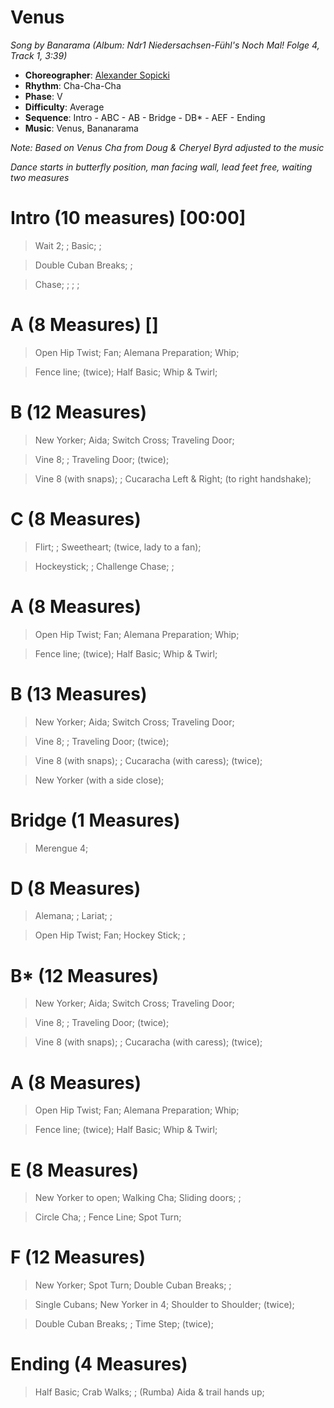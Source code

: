 # Venus
*Song by Banarama (Album: Ndr1 Niedersachsen-Fühl's Noch Mal! Folge 4, Track 1, 3:39)*

* **Choreographer**: [Alexander Sopicki](mailto:cuesheets@gmx.net "cuesheets@gmx.net")
* **Rhythm**: Cha-Cha-Cha
* **Phase**: V
* **Difficulty**: Average
* **Sequence**: Intro - ABC - AB - Bridge - DB* - AEF - Ending
* **Music**: Venus, Bananarama

*Note: Based on Venus Cha from Doug & Cheryel Byrd adjusted to the music*

*Dance starts in butterfly position, man facing wall, lead feet free, waiting two measures*

# Intro (10 measures) [00:00]

> Wait 2; ; Basic; ;


> Double Cuban Breaks; ;



> Chase; ; ; ;

# A (8 Measures) []

> Open Hip Twist; Fan; Alemana Preparation; Whip;

> Fence line; (twice); Half Basic; Whip & Twirl;

# B (12 Measures)

> New Yorker; Aida; Switch Cross; Traveling Door;

> Vine 8; ; Traveling Door; (twice);

> Vine 8 (with snaps); ; Cucaracha Left & Right; (to right handshake);

# C (8 Measures)

> Flirt; ; Sweetheart; (twice, lady to a fan);

> Hockeystick; ; Challenge Chase; ;

# A (8 Measures)

> Open Hip Twist; Fan; Alemana Preparation; Whip;

> Fence line; (twice); Half Basic; Whip & Twirl;

# B (13 Measures)

> New Yorker; Aida; Switch Cross; Traveling Door;

> Vine 8; ; Traveling Door; (twice);

> Vine 8 (with snaps); ; Cucaracha (with caress); (twice);

> New Yorker (with a side close);

# Bridge (1 Measures)

> Merengue 4;

# D (8 Measures)

> Alemana; ; Lariat; ;

> Open Hip Twist; Fan; Hockey Stick; ;

# B* (12 Measures)

> New Yorker; Aida; Switch Cross; Traveling Door;

> Vine 8; ; Traveling Door; (twice);

> Vine 8 (with snaps); ; Cucaracha (with caress); (twice);

# A (8 Measures)

> Open Hip Twist; Fan; Alemana Preparation; Whip;

> Fence line; (twice); Half Basic; Whip & Twirl;

# E (8 Measures)

> New Yorker to open; Walking Cha; Sliding doors; ;

> Circle Cha; ; Fence Line; Spot Turn;

# F (12 Measures)

> New Yorker; Spot Turn; Double Cuban Breaks; ;

> Single Cubans; New Yorker in 4; Shoulder to Shoulder; (twice);

> Double Cuban Breaks; ; Time Step; (twice);

# Ending (4 Measures)

> Half Basic; Crab Walks; ; (Rumba) Aida & trail hands up;
